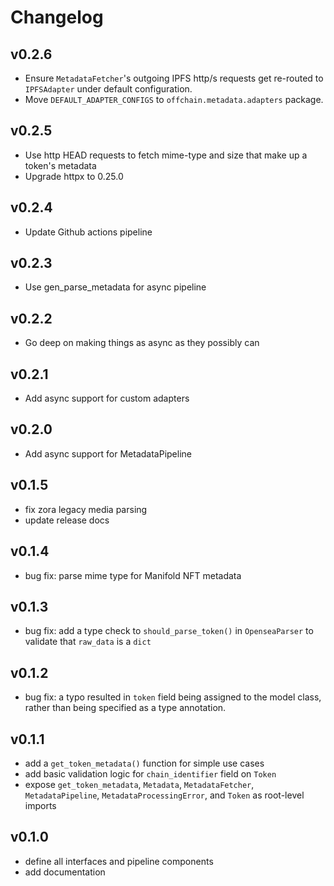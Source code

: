 # Changelog

## v0.2.6

- Ensure `MetadataFetcher`'s outgoing IPFS http/s requests get re-routed to `IPFSAdapter` under default configuration.
- Move `DEFAULT_ADAPTER_CONFIGS` to `offchain.metadata.adapters` package.

## v0.2.5

- Use http HEAD requests to fetch mime-type and size that make up a token's metadata
- Upgrade httpx to 0.25.0

## v0.2.4

- Update Github actions pipeline

## v0.2.3

- Use gen_parse_metadata for async pipeline


## v0.2.2

- Go deep on making things as async as they possibly can

## v0.2.1

- Add async support for custom adapters

## v0.2.0

- Add async support for MetadataPipeline

## v0.1.5

- fix zora legacy media parsing
- update release docs

## v0.1.4

- bug fix: parse mime type for Manifold NFT metadata

## v0.1.3

- bug fix: add a type check to `should_parse_token()` in `OpenseaParser` to validate that `raw_data` is a `dict`

## v0.1.2

- bug fix: a typo resulted in `token` field being assigned to the model class, rather than being specified as a type annotation.

## v0.1.1

- add a `get_token_metadata()` function for simple use cases
- add basic validation logic for `chain_identifier` field on `Token`
- expose `get_token_metadata`, `Metadata`, `MetadataFetcher`, `MetadataPipeline`, `MetadataProcessingError`, and `Token` as root-level imports

## v0.1.0

- define all interfaces and pipeline components
- add documentation

